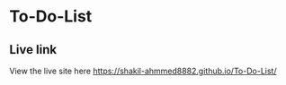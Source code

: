 # To-Do-List


## Live link
View the live site here https://shakil-ahmmed8882.github.io/To-Do-List/
